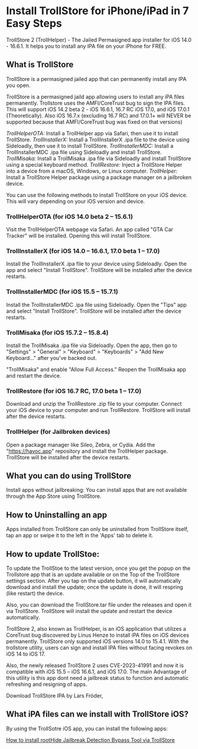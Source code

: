 # Install TrollStore for iPhone/iPad in 7 Easy Steps
TrollStore 2 (TrollHelper) - The Jailed Permasigned app installer for iOS 14.0 - 16.6.1. It helps you to install any IPA file on your iPhone for FREE.

## What is TrollStore

TrollStore is a permasigned jailed app that can permanently install any IPA you open.

TrollStore is a permasigned jaild app allowing users to install any iPA files permanently. Trollstore uses the AMFI/CoreTrust bug to sign the IPA files. This will support iOS 14.2 beta 2  - iOS 16.6.1, 16.7 RC iOS 17.0, and iOS 17.0.1 (Theoretically).
Also iOS 16.7.x (excluding 16.7 RC) and 17.0.1+ will NEVER be supported because that AMFI/CoreTrust bug was fixed on that versions)

*TrollHelperOTA:* Install a TrollHelper app via Safari, then use it to install TrollStore. 
*TrollInstallerX:* Install a TrollInstallerX .ipa file to the device using Sideloadly, then use it to install TrollStore.
*TrollInstallerMDC:* Install a TrollInstallerMDC .ipa file using Sideloadly and install TrollStore.
*TrollMisaka:* Install a TrollMisaka .ipa file via Sideloadly and install TrollStore using a special keyboard method.
*TrollRestore:* Inject a TrollStore Helper into a device from a macOS, Windows, or Linux computer. 
*TrollHelper:* Install a TrollStore Helper package using a package manager on a jailbroken device.


You can use the following methods to install TrollStore on your iOS device. This will vary depending on your iOS version and device.

### TrollHelperOTA (for iOS 14.0 beta 2 – 15.6.1) 

Visit the TrollHelperOTA webpage via Safari. An app called "GTA Car Tracker" will be installed. Opening this will install TrollStore.

### TrollInstallerX (for iOS 14.0 – 16.6.1, 17.0 beta 1 – 17.0) 

Install the TrollInstallerX .ipa file to your device using Sideloadly. 
Open the app and select "Install TrollStore". TrollStore will be installed after the device restarts.

### TrollInstallerMDC (for iOS 15.5 – 15.7.1)

 Install the TrollInstallerMDC .ipa file using Sideloadly. Open the "Tips" app and select "Install TrollStore". TrollStore will be installed after the device restarts.​

### TrollMisaka (for iOS 15.7.2 – 15.8.4) 

Install the TrollMisaka .ipa file via Sideloadly. Open the app, then go to "Settings" > "General" > "Keyboard" > "Keyboards" > "Add New Keyboard..." after you've backed out.

"TrollMisaka" and enable "Allow Full Access." Reopen the TrollMisaka app and restart the device.

### TrollRestore (for iOS 16.7 RC, 17.0 beta 1 – 17.0) 

Download and unzip the TrollRestore .zip file to your computer. Connect your iOS device to your computer and run TrollRestore. TrollStore will install after the device restarts.
### TrollHelper (for Jailbroken devices) 
Open a package manager like Sileo, Zebra, or Cydia. 
Add the "https://havoc.app" 
repository and install the TrollHelper package. TrollStore will be installed after the device restarts.

## What you can do using TrollStore
Install apps without jailbreaking: You can install apps that are not available through the App Store using TrollStore.

## How to Uninstalling an app
Apps installed from TrollStore can only be uninstalled from TrollStore itself, tap an app or swipe it to the left in the 'Apps' tab to delete it.




## How to update TrollStoe:

To update the TrollStoe to the latest version, once you get the popup on the Trollstore app that is an update available or on the Top of the TrollStore settings section. After you tap on the update button, it will automatically download and install the update; once the update is done, it will respring (like restart) the device.  

Also, you can download the TrollStore.tar file under the releases and open it via TrollStore. TrollStore will install the update and restart the device automatically. 


TrollStore 2, also known as TrollHelper, is an iOS application that utilizes a CoreTrust bug discovered by Linus Henze to install iPA files on iOS devices permanently. TrollStore only supported iOS versions 14.0 to 15.4.1. With the trollstore utility, users can sign and install IPA files without facing revokes on iOS 14 to iOS 17.

Also, the newly released TrollStore 2 uses CVE-2023-41991 and now it is compatible with iOS 15.5 – iOS 16.6.1, and iOS 17.0. The main Advantage of this utility is this app dont need a jailbreak status to function and automatic refreshing and resigning of apps.

Download TrollStore IPA by Lars Fröder,

## What iPA files can we install with TrollStore iOS?
By using the TrollSotre iOS app, you can install the following apps:

[How to install rootHide Jailbreak Detection Bypass Tool via TrollStore](https://github.com/iOS17/roothide-jailbreak)

